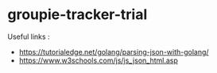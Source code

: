 # groupie-tracker-trial

Useful links :

- https://tutorialedge.net/golang/parsing-json-with-golang/
- https://www.w3schools.com/js/js_json_html.asp